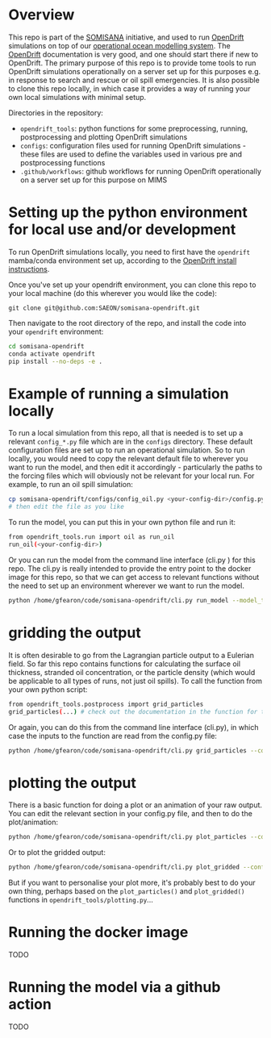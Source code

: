 # Overview

This repo is part of the [SOMISANA](https://somisana.ac.za/) initiative, and used to run [OpenDrift](https://opendrift.github.io/) simulations on top of our [operational ocean modelling system](https://github.com/SAEON/somisana-croco). The [OpenDrift](https://opendrift.github.io/) documentation is very good, and one should start there if new to OpenDrift. The primary purpose of this repo is to provide tome tools to run OpenDrift simulations operationally on a server set up for this purposes e.g. in response to search and rescue or oil spill emergencies. It is also possible to clone this repo locally, in which case it provides a way of running your own local simulations with minimal setup.  

Directories in the repository: 
- `opendrift_tools`:   python functions for some preprocessing, running, postprocessing and plotting OpenDrift simulations
- `configs`:           configuration files used for running OpenDrift simulations - these files are used to define the variables used in various pre and postprocessing functions
- `.github/workflows`: github workflows for running OpenDrift operationally on a server set up for this purpose on MIMS 

# Setting up the python environment for local use and/or development

To run OpenDrift simulations locally, you need to first have the `opendrift` mamba/conda environment set up, according to the [OpenDrift install instructions](https://opendrift.github.io/install.html).

Once you've set up your opendrift environment, you can clone this repo to your local machine (do this wherever you would like the code):

`git clone git@github.com:SAEON/somisana-opendrift.git`

Then navigate to the root directory of the repo, and install the code into your `opendrift` environment:

```sh
cd somisana-opendrift
conda activate opendrift
pip install --no-deps -e .
```

# Example of running a simulation locally

To run a local simulation from this repo, all that is needed is to set up a relevant `config_*.py` file which are in the `configs` directory. These default configuration files are set up to run an operational simulation. So to run locally, you would need to copy the relevant default file to wherever you want to run the model, and then edit it accordingly - particularly the paths to the forcing files which will obviously not be relevant for your local run. For example, to run an oil spill simulation:

```sh
cp somisana-opendrift/configs/config_oil.py <your-config-dir>/config.py
# then edit the file as you like
```

To run the model, you can put this in your own python file and run it:

```sh
from opendrift_tools.run import oil as run_oil
run_oil(<your-config-dir>)
```

Or you can run the model from the command line interface (cli.py ) for this repo. The cli.py is really intended to provide the entry point to the docker image for this repo, so that we can get access to relevant functions without the need to set up an environment wherever we want to run the model.

```sh
python /home/gfearon/code/somisana-opendrift/cli.py run_model --model_type oil --config_dir <your-config-dir>
```

# gridding the output

It is often desirable to go from the Lagrangian particle output to a Eulerian field. So far this repo contains functions for calculating the surface oil thickness, stranded oil concentration, or the particle density (which would be applicable to all types of runs, not just oil spills). To call the function from your own python script:

```sh
from opendrift_tools.postprocess import grid_particles
grid_particles(...) # check out the documentation in the function for the expected inputs
```

Or again, you can do this from the command line interface (cli.py), in which case the inputs to the function are read from the config.py file:

```sh
python /home/gfearon/code/somisana-opendrift/cli.py grid_particles --config_dir <your-config-dir>
```

# plotting the output

There is a basic function for doing a plot or an animation of your raw output. You can edit the relevant section in your config.py file, and then to do the plot/animation:

```sh
python /home/gfearon/code/somisana-opendrift/cli.py plot_particles --config_dir <your-config-dir>
```

Or to plot the gridded output:

```sh
python /home/gfearon/code/somisana-opendrift/cli.py plot_gridded --config_dir <your-config-dir>
```

But if you want to personalise your plot more, it's probably best to do your own thing, perhaps based on the `plot_particles()` and `plot_gridded()` functions in `opendrift_tools/plotting.py`... 

# Running the docker image

TODO

# Running the model via a github action

TODO
